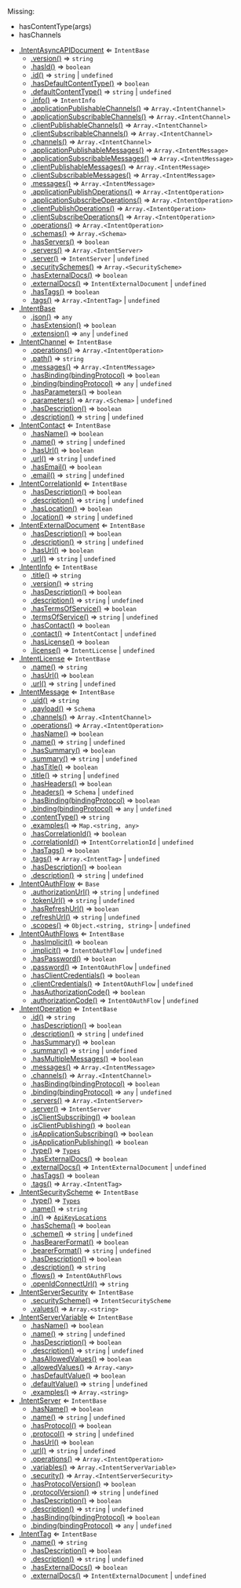 Missing: 
- hasContentType(args)
- hasChannels        
* [.IntentAsyncAPIDocument](#module_@asyncapi/parser+IntentAsyncAPIDocument) ⇐ <code>IntentBase</code>
    * [.version()](#module_@asyncapi/parser+IntentAsyncAPIDocument+version) ⇒ <code>string</code>
    * [.hasId()](#module_@asyncapi/parser+IntentAsyncAPIDocument+hasId) ⇒ <code>boolean</code>
    * [.id()](#module_@asyncapi/parser+IntentAsyncAPIDocument+id) ⇒ <code>string</code> \| <code>undefined</code>
    * [.hasDefaultContentType()](#module_@asyncapi/parser+IntentAsyncAPIDocument+hasDefaultContentType) ⇒ <code>boolean</code>
    * [.defaultContentType()](#module_@asyncapi/parser+IntentAsyncAPIDocument+defaultContentType) ⇒ <code>string</code> \| <code>undefined</code>
    * [.info()](#module_@asyncapi/parser+IntentAsyncAPIDocument+info) ⇒ <code>IntentInfo</code>
    * [.applicationPublishableChannels()](#module_@asyncapi/parser+IntentAsyncAPIDocument+applicationPublishableChannels) ⇒ <code>Array.&lt;IntentChannel&gt;</code>
    * [.applicationSubscribableChannels()](#module_@asyncapi/parser+IntentAsyncAPIDocument+applicationSubscribableChannels) ⇒ <code>Array.&lt;IntentChannel&gt;</code>
    * [.clientPublishableChannels()](#module_@asyncapi/parser+IntentAsyncAPIDocument+clientPublishableChannels) ⇒ <code>Array.&lt;IntentChannel&gt;</code>
    * [.clientSubscribableChannels()](#module_@asyncapi/parser+IntentAsyncAPIDocument+clientSubscribableChannels) ⇒ <code>Array.&lt;IntentChannel&gt;</code>
    * [.channels()](#module_@asyncapi/parser+IntentAsyncAPIDocument+channels) ⇒ <code>Array.&lt;IntentChannel&gt;</code>
    * [.applicationPublishableMessages()](#module_@asyncapi/parser+IntentAsyncAPIDocument+applicationPublishableMessages) ⇒ <code>Array.&lt;IntentMessage&gt;</code>
    * [.applicationSubscribableMessages()](#module_@asyncapi/parser+IntentAsyncAPIDocument+applicationSubscribableMessages) ⇒ <code>Array.&lt;IntentMessage&gt;</code>
    * [.clientPublishableMessages()](#module_@asyncapi/parser+IntentAsyncAPIDocument+clientPublishableMessages) ⇒ <code>Array.&lt;IntentMessage&gt;</code>
    * [.clientSubscribableMessages()](#module_@asyncapi/parser+IntentAsyncAPIDocument+clientSubscribableMessages) ⇒ <code>Array.&lt;IntentMessage&gt;</code>
    * [.messages()](#module_@asyncapi/parser+IntentAsyncAPIDocument+messages) ⇒ <code>Array.&lt;IntentMessage&gt;</code>
    * [.applicationPublishOperations()](#module_@asyncapi/parser+IntentAsyncAPIDocument+applicationPublishOperations) ⇒ <code>Array.&lt;IntentOperation&gt;</code>
    * [.applicationSubscribeOperations()](#module_@asyncapi/parser+IntentAsyncAPIDocument+applicationSubscribeOperations) ⇒ <code>Array.&lt;IntentOperation&gt;</code>
    * [.clientPublishOperations()](#module_@asyncapi/parser+IntentAsyncAPIDocument+clientPublishOperations) ⇒ <code>Array.&lt;IntentOperation&gt;</code>
    * [.clientSubscribeOperations()](#module_@asyncapi/parser+IntentAsyncAPIDocument+clientSubscribeOperations) ⇒ <code>Array.&lt;IntentOperation&gt;</code>
    * [.operations()](#module_@asyncapi/parser+IntentAsyncAPIDocument+operations) ⇒ <code>Array.&lt;IntentOperation&gt;</code>
    * [.schemas()](#module_@asyncapi/parser+IntentAsyncAPIDocument+schemas) ⇒ <code>Array.&lt;Schema&gt;</code>
    * [.hasServers()](#module_@asyncapi/parser+IntentAsyncAPIDocument+hasServers) ⇒ <code>boolean</code>
    * [.servers()](#module_@asyncapi/parser+IntentAsyncAPIDocument+servers) ⇒ <code>Array.&lt;IntentServer&gt;</code>
    * [.server()](#module_@asyncapi/parser+IntentAsyncAPIDocument+server) ⇒ <code>IntentServer</code> \| <code>undefined</code>
    * [.securitySchemes()](#module_@asyncapi/parser+IntentAsyncAPIDocument+securitySchemes) ⇒ <code>Array.&lt;SecurityScheme&gt;</code>
    * [.hasExternalDocs()](#module_@asyncapi/parser+IntentAsyncAPIDocument+hasExternalDocs) ⇒ <code>boolean</code>
    * [.externalDocs()](#module_@asyncapi/parser+IntentAsyncAPIDocument+externalDocs) ⇒ <code>IntentExternalDocument</code> \| <code>undefined</code>
    * [.hasTags()](#module_@asyncapi/parser+IntentAsyncAPIDocument+hasTags) ⇒ <code>boolean</code>
    * [.tags()](#module_@asyncapi/parser+IntentAsyncAPIDocument+tags) ⇒ <code>Array.&lt;IntentTag&gt;</code> \| <code>undefined</code>
* [.IntentBase](#module_@asyncapi/parser+IntentBase)
    * [.json()](#module_@asyncapi/parser+IntentBase+json) ⇒ <code>any</code>
    * [.hasExtension()](#module_@asyncapi/parser+IntentBase+hasExtension) ⇒ <code>boolean</code>
    * [.extension()](#module_@asyncapi/parser+IntentBase+extension) ⇒ <code>any</code> \| <code>undefined</code>
* [.IntentChannel](#module_@asyncapi/parser+IntentChannel) ⇐ <code>IntentBase</code>
    * [.operations()](#module_@asyncapi/parser+IntentChannel+operations) ⇒ <code>Array.&lt;IntentOperation&gt;</code>
    * [.path()](#module_@asyncapi/parser+IntentChannel+path) ⇒ <code>string</code>
    * [.messages()](#module_@asyncapi/parser+IntentChannel+messages) ⇒ <code>Array.&lt;IntentMessage&gt;</code>
    * [.hasBinding(bindingProtocol)](#module_@asyncapi/parser+IntentChannel+hasBinding) ⇒ <code>boolean</code>
    * [.binding(bindingProtocol)](#module_@asyncapi/parser+IntentChannel+binding) ⇒ <code>any</code> \| <code>undefined</code>
    * [.hasParameters()](#module_@asyncapi/parser+IntentChannel+hasParameters) ⇒ <code>boolean</code>
    * [.parameters()](#module_@asyncapi/parser+IntentChannel+parameters) ⇒ <code>Array.&lt;Schema&gt;</code> \| <code>undefined</code>
    * [.hasDescription()](#module_@asyncapi/parser+IntentChannel+hasDescription) ⇒ <code>boolean</code>
    * [.description()](#module_@asyncapi/parser+IntentChannel+description) ⇒ <code>string</code> \| <code>undefined</code>
* [.IntentContact](#module_@asyncapi/parser+IntentContact) ⇐ <code>IntentBase</code>
    * [.hasName()](#module_@asyncapi/parser+IntentContact+hasName) ⇒ <code>boolean</code>
    * [.name()](#module_@asyncapi/parser+IntentContact+name) ⇒ <code>string</code> \| <code>undefined</code>
    * [.hasUrl()](#module_@asyncapi/parser+IntentContact+hasUrl) ⇒ <code>boolean</code>
    * [.url()](#module_@asyncapi/parser+IntentContact+url) ⇒ <code>string</code> \| <code>undefined</code>
    * [.hasEmail()](#module_@asyncapi/parser+IntentContact+hasEmail) ⇒ <code>boolean</code>
    * [.email()](#module_@asyncapi/parser+IntentContact+email) ⇒ <code>string</code> \| <code>undefined</code>
* [.IntentCorrelationId](#module_@asyncapi/parser+IntentCorrelationId) ⇐ <code>IntentBase</code>
    * [.hasDescription()](#module_@asyncapi/parser+IntentCorrelationId+hasDescription) ⇒ <code>boolean</code>
    * [.description()](#module_@asyncapi/parser+IntentCorrelationId+description) ⇒ <code>string</code> \| <code>undefined</code>
    * [.hasLocation()](#module_@asyncapi/parser+IntentCorrelationId+hasLocation) ⇒ <code>boolean</code>
    * [.location()](#module_@asyncapi/parser+IntentCorrelationId+location) ⇒ <code>string</code> \| <code>undefined</code>
* [.IntentExternalDocument](#module_@asyncapi/parser+IntentExternalDocument) ⇐ <code>IntentBase</code>
    * [.hasDescription()](#module_@asyncapi/parser+IntentExternalDocument+hasDescription) ⇒ <code>boolean</code>
    * [.description()](#module_@asyncapi/parser+IntentExternalDocument+description) ⇒ <code>string</code> \| <code>undefined</code>
    * [.hasUrl()](#module_@asyncapi/parser+IntentExternalDocument+hasUrl) ⇒ <code>boolean</code>
    * [.url()](#module_@asyncapi/parser+IntentExternalDocument+url) ⇒ <code>string</code> \| <code>undefined</code>
* [.IntentInfo](#module_@asyncapi/parser+IntentInfo) ⇐ <code>IntentBase</code>
    * [.title()](#module_@asyncapi/parser+IntentInfo+title) ⇒ <code>string</code>
    * [.version()](#module_@asyncapi/parser+IntentInfo+version) ⇒ <code>string</code>
    * [.hasDescription()](#module_@asyncapi/parser+IntentInfo+hasDescription) ⇒ <code>boolean</code>
    * [.description()](#module_@asyncapi/parser+IntentInfo+description) ⇒ <code>string</code> \| <code>undefined</code>
    * [.hasTermsOfService()](#module_@asyncapi/parser+IntentInfo+hasTermsOfService) ⇒ <code>boolean</code>
    * [.termsOfService()](#module_@asyncapi/parser+IntentInfo+termsOfService) ⇒ <code>string</code> \| <code>undefined</code>
    * [.hasContact()](#module_@asyncapi/parser+IntentInfo+hasContact) ⇒ <code>boolean</code>
    * [.contact()](#module_@asyncapi/parser+IntentInfo+contact) ⇒ <code>IntentContact</code> \| <code>undefined</code>
    * [.hasLicense()](#module_@asyncapi/parser+IntentInfo+hasLicense) ⇒ <code>boolean</code>
    * [.license()](#module_@asyncapi/parser+IntentInfo+license) ⇒ <code>IntentLicense</code> \| <code>undefined</code>
* [.IntentLicense](#module_@asyncapi/parser+IntentLicense) ⇐ <code>IntentBase</code>
    * [.name()](#module_@asyncapi/parser+IntentLicense+name) ⇒ <code>string</code>
    * [.hasUrl()](#module_@asyncapi/parser+IntentLicense+hasUrl) ⇒ <code>boolean</code>
    * [.url()](#module_@asyncapi/parser+IntentLicense+url) ⇒ <code>string</code> \| <code>undefined</code>
* [.IntentMessage](#module_@asyncapi/parser+IntentMessage) ⇐ <code>IntentBase</code>
    * [.uid()](#module_@asyncapi/parser+IntentMessage+uid) ⇒ <code>string</code>
    * [.payload()](#module_@asyncapi/parser+IntentMessage+payload) ⇒ <code>Schema</code>
    * [.channels()](#module_@asyncapi/parser+IntentMessage+channels) ⇒ <code>Array.&lt;IntentChannel&gt;</code>
    * [.operations()](#module_@asyncapi/parser+IntentMessage+operations) ⇒ <code>Array.&lt;IntentOperation&gt;</code>
    * [.hasName()](#module_@asyncapi/parser+IntentMessage+hasName) ⇒ <code>boolean</code>
    * [.name()](#module_@asyncapi/parser+IntentMessage+name) ⇒ <code>string</code> \| <code>undefined</code>
    * [.hasSummary()](#module_@asyncapi/parser+IntentMessage+hasSummary) ⇒ <code>boolean</code>
    * [.summary()](#module_@asyncapi/parser+IntentMessage+summary) ⇒ <code>string</code> \| <code>undefined</code>
    * [.hasTitle()](#module_@asyncapi/parser+IntentMessage+hasTitle) ⇒ <code>boolean</code>
    * [.title()](#module_@asyncapi/parser+IntentMessage+title) ⇒ <code>string</code> \| <code>undefined</code>
    * [.hasHeaders()](#module_@asyncapi/parser+IntentMessage+hasHeaders) ⇒ <code>boolean</code>
    * [.headers()](#module_@asyncapi/parser+IntentMessage+headers) ⇒ <code>Schema</code> \| <code>undefined</code>
    * [.hasBinding(bindingProtocol)](#module_@asyncapi/parser+IntentMessage+hasBinding) ⇒ <code>boolean</code>
    * [.binding(bindingProtocol)](#module_@asyncapi/parser+IntentMessage+binding) ⇒ <code>any</code> \| <code>undefined</code>
    * [.contentType()](#module_@asyncapi/parser+IntentMessage+contentType) ⇒ <code>string</code>
    * [.examples()](#module_@asyncapi/parser+IntentMessage+examples) ⇒ <code>Map.&lt;string, any&gt;</code>
    * [.hasCorrelationId()](#module_@asyncapi/parser+IntentMessage+hasCorrelationId) ⇒ <code>boolean</code>
    * [.correlationId()](#module_@asyncapi/parser+IntentMessage+correlationId) ⇒ <code>IntentCorrelationId</code> \| <code>undefined</code>
    * [.hasTags()](#module_@asyncapi/parser+IntentMessage+hasTags) ⇒ <code>boolean</code>
    * [.tags()](#module_@asyncapi/parser+IntentMessage+tags) ⇒ <code>Array.&lt;IntentTag&gt;</code> \| <code>undefined</code>
    * [.hasDescription()](#module_@asyncapi/parser+IntentMessage+hasDescription) ⇒ <code>boolean</code>
    * [.description()](#module_@asyncapi/parser+IntentMessage+description) ⇒ <code>string</code> \| <code>undefined</code>
* [.IntentOAuthFlow](#module_@asyncapi/parser+IntentOAuthFlow) ⇐ <code>Base</code>
    * [.authorizationUrl()](#module_@asyncapi/parser+IntentOAuthFlow+authorizationUrl) ⇒ <code>string</code> \| <code>undefined</code>
    * [.tokenUrl()](#module_@asyncapi/parser+IntentOAuthFlow+tokenUrl) ⇒ <code>string</code> \| <code>undefined</code>
    * [.hasRefreshUrl()](#module_@asyncapi/parser+IntentOAuthFlow+hasRefreshUrl) ⇒ <code>boolean</code>
    * [.refreshUrl()](#module_@asyncapi/parser+IntentOAuthFlow+refreshUrl) ⇒ <code>string</code> \| <code>undefined</code>
    * [.scopes()](#module_@asyncapi/parser+IntentOAuthFlow+scopes) ⇒ <code>Object.&lt;string, string&gt;</code> \| <code>undefined</code>
* [.IntentOAuthFlows](#module_@asyncapi/parser+IntentOAuthFlows) ⇐ <code>IntentBase</code>
    * [.hasImplicit()](#module_@asyncapi/parser+IntentOAuthFlows+hasImplicit) ⇒ <code>boolean</code>
    * [.implicit()](#module_@asyncapi/parser+IntentOAuthFlows+implicit) ⇒ <code>IntentOAuthFlow</code> \| <code>undefined</code>
    * [.hasPassword()](#module_@asyncapi/parser+IntentOAuthFlows+hasPassword) ⇒ <code>boolean</code>
    * [.password()](#module_@asyncapi/parser+IntentOAuthFlows+password) ⇒ <code>IntentOAuthFlow</code> \| <code>undefined</code>
    * [.hasClientCredentials()](#module_@asyncapi/parser+IntentOAuthFlows+hasClientCredentials) ⇒ <code>boolean</code>
    * [.clientCredentials()](#module_@asyncapi/parser+IntentOAuthFlows+clientCredentials) ⇒ <code>IntentOAuthFlow</code> \| <code>undefined</code>
    * [.hasAuthorizationCode()](#module_@asyncapi/parser+IntentOAuthFlows+hasAuthorizationCode) ⇒ <code>boolean</code>
    * [.authorizationCode()](#module_@asyncapi/parser+IntentOAuthFlows+authorizationCode) ⇒ <code>IntentOAuthFlow</code> \| <code>undefined</code>
* [.IntentOperation](#module_@asyncapi/parser+IntentOperation) ⇐ <code>IntentBase</code>
    * [.id()](#module_@asyncapi/parser+IntentOperation+id) ⇒ <code>string</code>
    * [.hasDescription()](#module_@asyncapi/parser+IntentOperation+hasDescription) ⇒ <code>boolean</code>
    * [.description()](#module_@asyncapi/parser+IntentOperation+description) ⇒ <code>string</code> \| <code>undefined</code>
    * [.hasSummary()](#module_@asyncapi/parser+IntentOperation+hasSummary) ⇒ <code>boolean</code>
    * [.summary()](#module_@asyncapi/parser+IntentOperation+summary) ⇒ <code>string</code> \| <code>undefined</code>
    * [.hasMultipleMessages()](#module_@asyncapi/parser+IntentOperation+hasMultipleMessages) ⇒ <code>boolean</code>
    * [.messages()](#module_@asyncapi/parser+IntentOperation+messages) ⇒ <code>Array.&lt;IntentMessage&gt;</code>
    * [.channels()](#module_@asyncapi/parser+IntentOperation+channels) ⇒ <code>Array.&lt;IntentChannel&gt;</code>
    * [.hasBinding(bindingProtocol)](#module_@asyncapi/parser+IntentOperation+hasBinding) ⇒ <code>boolean</code>
    * [.binding(bindingProtocol)](#module_@asyncapi/parser+IntentOperation+binding) ⇒ <code>any</code> \| <code>undefined</code>
    * [.servers()](#module_@asyncapi/parser+IntentOperation+servers) ⇒ <code>Array.&lt;IntentServer&gt;</code>
    * [.server()](#module_@asyncapi/parser+IntentOperation+server) ⇒ <code>IntentServer</code>
    * [.isClientSubscribing()](#module_@asyncapi/parser+IntentOperation+isClientSubscribing) ⇒ <code>boolean</code>
    * [.isClientPublishing()](#module_@asyncapi/parser+IntentOperation+isClientPublishing) ⇒ <code>boolean</code>
    * [.isApplicationSubscribing()](#module_@asyncapi/parser+IntentOperation+isApplicationSubscribing) ⇒ <code>boolean</code>
    * [.isApplicationPublishing()](#module_@asyncapi/parser+IntentOperation+isApplicationPublishing) ⇒ <code>boolean</code>
    * [.type()](#module_@asyncapi/parser+IntentOperation+type) ⇒ [<code>Types</code>](#Types)
    * [.hasExternalDocs()](#module_@asyncapi/parser+IntentOperation+hasExternalDocs) ⇒ <code>boolean</code>
    * [.externalDocs()](#module_@asyncapi/parser+IntentOperation+externalDocs) ⇒ <code>IntentExternalDocument</code> \| <code>undefined</code>
    * [.hasTags()](#module_@asyncapi/parser+IntentOperation+hasTags) ⇒ <code>boolean</code>
    * [.tags()](#module_@asyncapi/parser+IntentOperation+tags) ⇒ <code>Array.&lt;IntentTag&gt;</code>
* [.IntentSecurityScheme](#module_@asyncapi/parser+IntentSecurityScheme) ⇐ <code>IntentBase</code>
    * [.type()](#module_@asyncapi/parser+IntentSecurityScheme+type) ⇒ [<code>Types</code>](#Types)
    * [.name()](#module_@asyncapi/parser+IntentSecurityScheme+name) ⇒ <code>string</code>
    * [.in()](#module_@asyncapi/parser+IntentSecurityScheme+in) ⇒ [<code>ApiKeyLocations</code>](#ApiKeyLocations)
    * [.hasSchema()](#module_@asyncapi/parser+IntentSecurityScheme+hasSchema) ⇒ <code>boolean</code>
    * [.scheme()](#module_@asyncapi/parser+IntentSecurityScheme+scheme) ⇒ <code>string</code> \| <code>undefined</code>
    * [.hasBearerFormat()](#module_@asyncapi/parser+IntentSecurityScheme+hasBearerFormat) ⇒ <code>boolean</code>
    * [.bearerFormat()](#module_@asyncapi/parser+IntentSecurityScheme+bearerFormat) ⇒ <code>string</code> \| <code>undefined</code>
    * [.hasDescription()](#module_@asyncapi/parser+IntentSecurityScheme+hasDescription) ⇒ <code>boolean</code>
    * [.description()](#module_@asyncapi/parser+IntentSecurityScheme+description) ⇒ <code>string</code>
    * [.flows()](#module_@asyncapi/parser+IntentSecurityScheme+flows) ⇒ <code>IntentOAuthFlows</code>
    * [.openIdConnectUrl()](#module_@asyncapi/parser+IntentSecurityScheme+openIdConnectUrl) ⇒ <code>string</code>
* [.IntentServerSecurity](#module_@asyncapi/parser+IntentServerSecurity) ⇐ <code>IntentBase</code>
    * [.securityScheme()](#module_@asyncapi/parser+IntentServerSecurity+securityScheme) ⇒ <code>IntentSecurityScheme</code>
    * [.values()](#module_@asyncapi/parser+IntentServerSecurity+values) ⇒ <code>Array.&lt;string&gt;</code>
* [.IntentServerVariable](#module_@asyncapi/parser+IntentServerVariable) ⇐ <code>IntentBase</code>
    * [.hasName()](#module_@asyncapi/parser+IntentServerVariable+hasName) ⇒ <code>boolean</code>
    * [.name()](#module_@asyncapi/parser+IntentServerVariable+name) ⇒ <code>string</code> \| <code>undefined</code>
    * [.hasDescription()](#module_@asyncapi/parser+IntentServerVariable+hasDescription) ⇒ <code>boolean</code>
    * [.description()](#module_@asyncapi/parser+IntentServerVariable+description) ⇒ <code>string</code> \| <code>undefined</code>
    * [.hasAllowedValues()](#module_@asyncapi/parser+IntentServerVariable+hasAllowedValues) ⇒ <code>boolean</code>
    * [.allowedValues()](#module_@asyncapi/parser+IntentServerVariable+allowedValues) ⇒ <code>Array.&lt;any&gt;</code>
    * [.hasDefaultValue()](#module_@asyncapi/parser+IntentServerVariable+hasDefaultValue) ⇒ <code>boolean</code>
    * [.defaultValue()](#module_@asyncapi/parser+IntentServerVariable+defaultValue) ⇒ <code>string</code> \| <code>undefined</code>
    * [.examples()](#module_@asyncapi/parser+IntentServerVariable+examples) ⇒ <code>Array.&lt;string&gt;</code>
* [.IntentServer](#module_@asyncapi/parser+IntentServer) ⇐ <code>IntentBase</code>
    * [.hasName()](#module_@asyncapi/parser+IntentServer+hasName) ⇒ <code>boolean</code>
    * [.name()](#module_@asyncapi/parser+IntentServer+name) ⇒ <code>string</code> \| <code>undefined</code>
    * [.hasProtocol()](#module_@asyncapi/parser+IntentServer+hasProtocol) ⇒ <code>boolean</code>
    * [.protocol()](#module_@asyncapi/parser+IntentServer+protocol) ⇒ <code>string</code> \| <code>undefined</code>
    * [.hasUrl()](#module_@asyncapi/parser+IntentServer+hasUrl) ⇒ <code>boolean</code>
    * [.url()](#module_@asyncapi/parser+IntentServer+url) ⇒ <code>string</code> \| <code>undefined</code>
    * [.operations()](#module_@asyncapi/parser+IntentServer+operations) ⇒ <code>Array.&lt;IntentOperation&gt;</code>
    * [.variables()](#module_@asyncapi/parser+IntentServer+variables) ⇒ <code>Array.&lt;IntentServerVariable&gt;</code>
    * [.security()](#module_@asyncapi/parser+IntentServer+security) ⇒ <code>Array.&lt;IntentServerSecurity&gt;</code>
    * [.hasProtocolVersion()](#module_@asyncapi/parser+IntentServer+hasProtocolVersion) ⇒ <code>boolean</code>
    * [.protocolVersion()](#module_@asyncapi/parser+IntentServer+protocolVersion) ⇒ <code>string</code> \| <code>undefined</code>
    * [.hasDescription()](#module_@asyncapi/parser+IntentServer+hasDescription) ⇒ <code>boolean</code>
    * [.description()](#module_@asyncapi/parser+IntentServer+description) ⇒ <code>string</code> \| <code>undefined</code>
    * [.hasBinding(bindingProtocol)](#module_@asyncapi/parser+IntentServer+hasBinding) ⇒ <code>boolean</code>
    * [.binding(bindingProtocol)](#module_@asyncapi/parser+IntentServer+binding) ⇒ <code>any</code> \| <code>undefined</code>
* [.IntentTag](#module_@asyncapi/parser+IntentTag) ⇐ <code>IntentBase</code>
    * [.name()](#module_@asyncapi/parser+IntentTag+name) ⇒ <code>string</code>
    * [.hasDescription()](#module_@asyncapi/parser+IntentTag+hasDescription) ⇒ <code>boolean</code>
    * [.description()](#module_@asyncapi/parser+IntentTag+description) ⇒ <code>string</code> \| <code>undefined</code>
    * [.hasExternalDocs()](#module_@asyncapi/parser+IntentTag+hasExternalDocs) ⇒ <code>boolean</code>
    * [.externalDocs()](#module_@asyncapi/parser+IntentTag+externalDocs) ⇒ <code>IntentExternalDocument</code> \| <code>undefined</code>